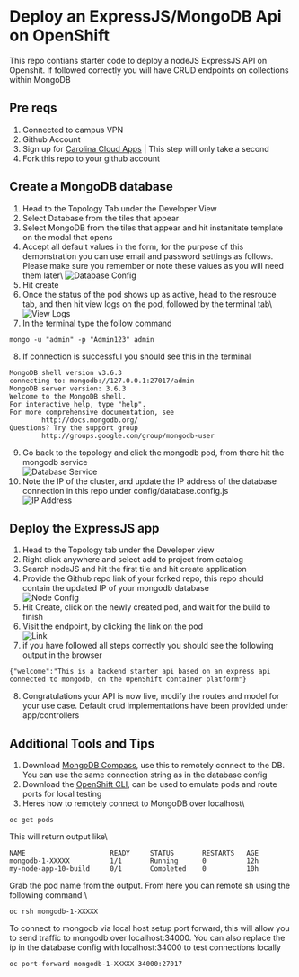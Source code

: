 # Deploy an ExpressJS/MongoDB Api on OpenShift
This repo contians starter code to deploy a nodeJS ExpressJS API on Openshit. If followed correctly
you will have CRUD endpoints on collections within MongoDB

## Pre reqs
1. Connected to campus VPN
2. Github Account
3. Sign up for [Carolina Cloud Apps](https://cloudapps.unc.edu/) | This step will only take a second
4. Fork this repo to your github account

## Create a MongoDB database
1. Head to the Topology Tab under the Developer View
2. Select Database from the tiles that appear
3. Select MongoDB from the tiles that appear and hit instanitate template on the modal that opens
4. Accept all default values in the form, for the purpose of this demonstration you can use email and password settings as follows. Please make sure you remember or note these values as you will need them later\ 
![Database Config](resources/dbConfig.png)
5. Hit create
6. Once the status of the pod shows up as active, head to the resrouce tab, and then hit view logs on the pod, followed by the terminal tab\ 
![View Logs](resources/viewLogs.png)
7. In the terminal type the follow command
```
mongo -u "admin" -p "Admin123" admin
```
8. If connection is successful you should see this in the terminal
```
MongoDB shell version v3.6.3
connecting to: mongodb://127.0.0.1:27017/admin
MongoDB server version: 3.6.3
Welcome to the MongoDB shell.
For interactive help, type "help".
For more comprehensive documentation, see
        http://docs.mongodb.org/
Questions? Try the support group
        http://groups.google.com/group/mongodb-user
```
9. Go back to the topology and click the mongodb pod, from there hit the mongodb service\
![Database Service](resources/service.png)
10. Note the IP of the cluster, and update the IP address of the database connection in this repo under config/database.config.js\
![IP Address](resources/ip.png)

## Deploy the ExpressJS app
1. Head to the Topology tab under the Developer view
2. Right click anywhere and select add to project from catalog
3. Search nodeJS and hit the first tile and hit create application
4. Provide the Github repo link of your forked repo, this repo should contain the updated IP of your mongodb database\
![Node Config](resources/nodeconfig.png)
5. Hit Create, click on the newly created pod, and wait for the build to finish
6. Visit the endpoint, by clicking the link on the pod\
![Link](resources/arrow.png)
7. if you have followed all steps correctly you should see the following output in the browser
```
{"welcome":"This is a backend starter api based on an express api connected to mongodb, on the OpenShift container platform"}
```
8. Congratulations your API is now live, modify the routes and model for your use case. Default crud implementations have been provided under app/controllers

## Additional Tools and Tips
1. Download [MongoDB Compass](https://www.mongodb.com/try/download/compass), use this to remotely connect to the DB. You can use the same connection string as in the database config
2. Download the [OpenShift CLI](https://docs.openshift.com/container-platform/4.2/cli_reference/openshift_cli/getting-started-cli.html), can be used to emulate pods and route ports for local testing
3. Heres how to remotely connect to MongoDB over localhost\
```
oc get pods
```
This will return output like\
```
NAME                     READY     STATUS       RESTARTS   AGE
mongodb-1-XXXXX          1/1       Running      0          12h
my-node-app-10-build     0/1       Completed    0          10h
```
Grab the pod name from the output. From here you can remote sh using the following command \
```
oc rsh mongodb-1-XXXXX
```
To connect to mongodb via local host setup port forward, this will allow you to send traffic to mongodb
over localhost:34000. You can also replace the ip in the database config with localhost:34000 to test 
connections locally
```
oc port-forward mongodb-1-XXXXX 34000:27017
```
